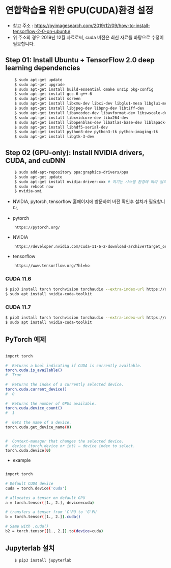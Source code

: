 # 연합학습을 위한 GPU(CUDA)환경 설정

- 참고 주소 : https://pyimagesearch.com/2019/12/09/how-to-install-tensorflow-2-0-on-ubuntu/
- 위 주소의 경우 2019년 12월 자료로써, cuda 버전은 최신 자료를 바탕으로 수정이 필요합니다.

## Step 01: Install Ubuntu + TensorFlow 2.0 deep learning dependencies

```bash
    $ sudo apt-get update
    $ sudo apt-get upgrade
    $ sudo apt-get install build-essential cmake unzip pkg-config
    $ sudo apt-get install gcc-6 g++-6
    $ sudo apt-get install screen
    $ sudo apt-get install libxmu-dev libxi-dev libglu1-mesa libglu1-mesa-dev
    $ sudo apt-get install libjpeg-dev libpng-dev libtiff-dev
    $ sudo apt-get install libavcodec-dev libavformat-dev libswscale-dev libv4l-dev
    $ sudo apt-get install libxvidcore-dev libx264-dev
    $ sudo apt-get install libopenblas-dev libatlas-base-dev liblapack-dev gfortran
    $ sudo apt-get install libhdf5-serial-dev
    $ sudo apt-get install python3-dev python3-tk python-imaging-tk
    $ sudo apt-get install libgtk-3-dev
```


## Step 02 (GPU-only): Install NVIDIA drivers, CUDA, and cuDNN

```bash
    $ sudo add-apt-repository ppa:graphics-drivers/ppa
    $ sudo apt-get update
    $ sudo apt-get install nvidia-driver-xxx # 여기는 시스템 환경에 따라 달라질 수 있음
    $ sudo reboot now
    $ nvidia-smi
```

- NVIDIA, pytorch, tensorflow 홈페이지에 방문하여 버전 확인후 설치가 필요합니다.

- pytorch
```bash
    https://pytorch.org/
```

- NVIDIA
```bash
    https://developer.nvidia.com/cuda-11-6-2-download-archive?target_os=Linux&target_arch=x86_64&Distribution=Ubuntu&target_version=20.04&target_type=deb_local
```

- tensorflow
```bash
    https://www.tensorflow.org/?hl=ko
```

### CUDA 11.6

```bash
$ pip3 install torch torchvision torchaudio --extra-index-url https://download.pytorch.org/whl/cu116
$ sudo apt install nvidia-cuda-toolkit
```

### CUDA 11.7

```bash
$ pip3 install torch torchvision torchaudio --extra-index-url https://download.pytorch.org/whl/cu117
$ sudo apt install nvidia-cuda-toolkit
```


## PyTorch 예제

```bash

import torch
 
#  Returns a bool indicating if CUDA is currently available.
torch.cuda.is_available()
#  True
 
#  Returns the index of a currently selected device.
torch.cuda.current_device()
#  0
 
#  Returns the number of GPUs available.
torch.cuda.device_count()
#  1
 
#  Gets the name of a device.
torch.cuda.get_device_name(0)

 
#  Context-manager that changes the selected device.
#  device (torch.device or int) – device index to select. 
torch.cuda.device(0)

```


- example

```bash

import torch
 
# Default CUDA device
cuda = torch.device('cuda')
 
# allocates a tensor on default GPU
a = torch.tensor([1., 2.], device=cuda)
 
# transfers a tensor from 'C'PU to 'G'PU
b = torch.tensor([1., 2.]).cuda()
 
# Same with .cuda()
b2 = torch.tensor([1., 2.]).to(device=cuda)


```



## Jupyterlab 설치

```bash
    $ pip3 install jupyterlab
```